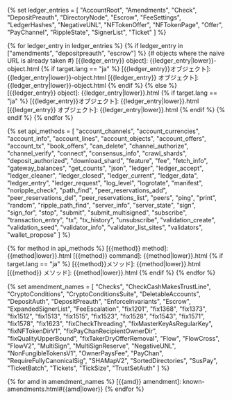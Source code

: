 <!--{# Links within the dev portal #}-->
[Address]: basic-data-types.html#addresses
[アドレス]: basic-data-types.html#アドレス
[admin command]: admin-api-methods.html
[base58]: base58-encodings.html
[common fields]: transaction-common-fields.html
[共通フィールド]: transaction-common-fields.html
[Currency Amount]: basic-data-types.html#specifying-currency-amounts
[通貨額]: basic-data-types.html#通貨額の指定
[通貨額の指定]: basic-data-types.html#通貨額の指定
[Currency Code]: currency-formats.html#currency-codes
[通貨コード]: currency-formats.html#通貨コード
[drops of XRP]: basic-data-types.html#specifying-currency-amounts
[fee levels]: transaction-cost.html#fee-levels
[XRPのdrop数]: basic-data-types.html#通貨額の指定
[Hash]: basic-data-types.html#hashes
[ハッシュ]: basic-data-types.html#ハッシュ
[identifying hash]: transaction-basics.html#identifying-transactions
[識別用ハッシュ]: transaction-basics.html#トランザクションの識別
[Internal Type]: serialization.html
[内部の型]: serialization.html
[Ledger Index]: basic-data-types.html#ledger-index
[ledger index]: basic-data-types.html#ledger-index
[レジャーインデックス]: basic-data-types.html#レジャーインデックス
[ledger format]: ledger-object-types.html
[レジャーフォーマット]: ledger-data-formats.html
[Marker]: markers-and-pagination.html
[マーカー]: markers-and-pagination.html
[node public key]: peer-protocol.html#node-key-pair
[ノード公開鍵]: peer-protocol.html#ノードキーペア
[node key pair]: peer-protocol.html#node-key-pair
[ノードキーペア]: peer-protocol.html#ノードキーペア
[peer reservation]: peer-protocol.html#fixed-peers-and-peer-reservations
[peer reservations]: peer-protocol.html#fixed-peers-and-peer-reservations
[ピアリザベーション]: peer-protocol.html#固定ピアとピアリザベーション
[public servers]: public-servers.html
[公開サーバー]: public-servers.html
[result code]: transaction-results.html
[seconds since the Ripple Epoch]: basic-data-types.html#specifying-time
[Reporting Mode]: rippled-server-modes.html#reporting-mode
[Rippleエポック以降の経過秒数]: basic-data-types.html#時間の指定
[Sequence Number]: basic-data-types.html#account-sequence
[シーケンス番号]: basic-data-types.html#アカウントシーケンス
[SHA-512Half]: basic-data-types.html#hashes
[SHA-512ハーフ]: basic-data-types.html#ハッシュ
[Specifying Currency Amounts]: basic-data-types.html#specifying-currency-amounts
[Specifying Ledgers]: basic-data-types.html#specifying-ledgers
[レジャーの指定]: basic-data-types.html#レジャーの指定
[Specifying Time]: basic-data-types.html#specifying-time
[時間の指定]: basic-data-types.html#時間の指定
[stand-alone mode]: rippled-server-modes.html#stand-alone-mode
[standard format]: response-formatting.html
[標準フォーマット]: response-formatting.html
[Transaction Cost]: transaction-cost.html
[transaction cost]: transaction-cost.html
[トランザクションコスト]: transaction-cost.html
[universal error types]: error-formatting.html#universal-errors
[汎用エラータイプ]: error-formatting.html#汎用エラー
[XRP, in drops]: basic-data-types.html#specifying-currency-amounts
[XRP、drop単位]: basic-data-types.html#通貨額の指定
[NFToken]: nftoken.html

<!-- API object types -->
{% set ledger_entries = [
  "AccountRoot",
  "Amendments",
  "Check",
  "DepositPreauth",
  "DirectoryNode",
  "Escrow",
  "FeeSettings",
  "LedgerHashes",
  "NegativeUNL",
  "NFTokenOffer",
  "NFTokenPage",
  "Offer",
  "PayChannel",
  "RippleState",
  "SignerList",
  "Ticket"
] %}

{% for ledger_entry in ledger_entries %}
{% if ledger_entry in ["amendments", "depositpreauth", "escrow"] %}
  {# objects where the naive URL is already taken #}
[{{ledger_entry}} object]: {{ledger_entry|lower}}-object.html
  {% if target.lang == "ja" %}
[{{ledger_entry}}オブジェクト]: {{ledger_entry|lower}}-object.html
[{{ledger_entry}} オブジェクト]: {{ledger_entry|lower}}-object.html
  {% endif %}
{% else %}
[{{ledger_entry}} object]: {{ledger_entry|lower}}.html
  {% if target.lang == "ja" %}
[{{ledger_entry}}オブジェクト]: {{ledger_entry|lower}}.html
[{{ledger_entry}} オブジェクト]: {{ledger_entry|lower}}.html
  {% endif %}
{% endif %}
{% endfor %}


<!--{# Links to external sites #}-->
[crypto-condition]: https://tools.ietf.org/html/draft-thomas-crypto-conditions-04
[crypto-conditions]: https://tools.ietf.org/html/draft-thomas-crypto-conditions-04
[Crypto-Conditions Specification]: https://tools.ietf.org/html/draft-thomas-crypto-conditions-04
[hexadecimal]: https://en.wikipedia.org/wiki/Hexadecimal
[Interledger Protocol]: https://interledger.org/
[RFC-1751]: https://tools.ietf.org/html/rfc1751
[ripple-lib]: https://github.com/XRPLF/xrpl.js

<!--{# rippled API methods #}-->
{% set api_methods = [
  "account_channels",
  "account_currencies",
  "account_info",
  "account_lines",
  "account_objects",
  "account_offers",
  "account_tx",
  "book_offers",
  "can_delete",
  "channel_authorize",
  "channel_verify",
  "connect",
  "consensus_info",
  "crawl_shards",
  "deposit_authorized",
  "download_shard",
  "feature",
  "fee",
  "fetch_info",
  "gateway_balances",
  "get_counts",
  "json",
  "ledger",
  "ledger_accept",
  "ledger_cleaner",
  "ledger_closed",
  "ledger_current",
  "ledger_data",
  "ledger_entry",
  "ledger_request",
  "log_level",
  "logrotate",
  "manifest",
  "noripple_check",
  "path_find",
  "peer_reservations_add",
  "peer_reservations_del",
  "peer_reservations_list",
  "peers",
  "ping",
  "print",
  "random",
  "ripple_path_find",
  "server_info",
  "server_state",
  "sign",
  "sign_for",
  "stop",
  "submit",
  "submit_multisigned",
  "subscribe",
  "transaction_entry",
  "tx",
  "tx_history",
  "unsubscribe",
  "validation_create",
  "validation_seed",
  "validator_info",
  "validator_list_sites",
  "validators",
  "wallet_propose"
] %}

{% for method in api_methods %}
[{{method}} method]: {{method|lower}}.html
[{{method}} command]: {{method|lower}}.html
{% if target.lang == "ja" %}
[{{method}}メソッド]: {{method|lower}}.html
[{{method}} メソッド]: {{method|lower}}.html
{% endif %}
{% endfor %}

<!--{# Amendment links #}-->
{% set amendment_names = [
  "Checks",
  "CheckCashMakesTrustLine",
  "CryptoConditions",
  "CryptoConditionsSuite",
  "DeletableAccounts",
  "DepositAuth",
  "DepositPreauth",
  "EnforceInvariants",
  "Escrow",
  "ExpandedSignerList",
  "FeeEscalation",
  "fix1201",
  "fix1368",
  "fix1373",
  "fix1512",
  "fix1513",
  "fix1515",
  "fix1523",
  "fix1528",
  "fix1543",
  "fix1571",
  "fix1578",
  "fix1623",
  "fixCheckThreading",
  "fixMasterKeyAsRegularKey",
  "fixNFTokenDirV1",
  "fixPayChanRecipientOwnerDir",
  "fixQualityUpperBound",
  "fixTakerDryOfferRemoval",
  "Flow",
  "FlowCross",
  "FlowV2",
  "MultiSign",
  "MultiSignReserve",
  "NegativeUNL",
  "NonFungibleTokensV1",
  "OwnerPaysFee",
  "PayChan",
  "RequireFullyCanonicalSig",
  "SHAMapV2",
  "SortedDirectories",
  "SusPay",
  "TicketBatch",
  "Tickets",
  "TickSize",
  "TrustSetAuth"
] %}

{% for amd in amendment_names %}
[{{amd}} amendment]: known-amendments.html#{{amd|lower}}
{% endfor %}
